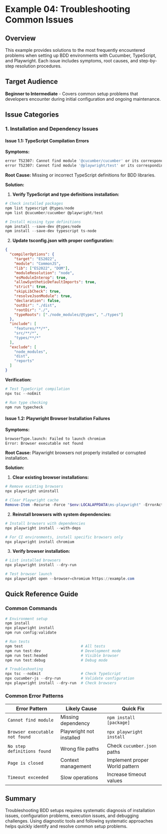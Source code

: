 # Example 04: Troubleshooting Common Issues

## Overview

This example provides solutions to the most frequently encountered problems when setting up BDD environments with Cucumber, TypeScript, and Playwright. Each issue includes symptoms, root causes, and step-by-step resolution procedures.

## Target Audience

**Beginner to Intermediate** - Covers common setup problems that developers encounter during initial configuration and ongoing maintenance.

## Issue Categories

### 1. Installation and Dependency Issues

#### Issue 1.1: TypeScript Compilation Errors

**Symptoms:**
```bash
error TS2307: Cannot find module '@cucumber/cucumber' or its corresponding type declarations.
error TS2307: Cannot find module '@playwright/test' or its corresponding type declarations.
```

**Root Cause:** Missing or incorrect TypeScript definitions for BDD libraries.

**Solution:**

1. **Verify TypeScript and type definitions installation:**
```powershell
# Check installed packages
npm list typescript @types/node
npm list @cucumber/cucumber @playwright/test

# Install missing type definitions
npm install --save-dev @types/node
npm install --save-dev typescript ts-node
```

2. **Update tsconfig.json with proper configuration:**
```json
{
  "compilerOptions": {
    "target": "ES2022",
    "module": "CommonJS",
    "lib": ["ES2022", "DOM"],
    "moduleResolution": "node",
    "esModuleInterop": true,
    "allowSyntheticDefaultImports": true,
    "strict": true,
    "skipLibCheck": true,
    "resolveJsonModule": true,
    "declaration": false,
    "outDir": "./dist",
    "rootDir": "./",
    "typeRoots": ["./node_modules/@types", "./types"]
  },
  "include": [
    "features/**/*",
    "src/**/*",
    "types/**/*"
  ],
  "exclude": [
    "node_modules",
    "dist",
    "reports"
  ]
}
```

**Verification:**
```powershell
# Test TypeScript compilation
npx tsc --noEmit

# Run type checking
npm run typecheck
```

#### Issue 1.2: Playwright Browser Installation Failures

**Symptoms:**
```bash
browserType.launch: Failed to launch chromium
Error: Browser executable not found
```

**Root Cause:** Playwright browsers not properly installed or corrupted installation.

**Solution:**

1. **Clear existing browser installations:**
```powershell
# Remove existing browsers
npx playwright uninstall

# Clear Playwright cache
Remove-Item -Recurse -Force "$env:LOCALAPPDATA\ms-playwright" -ErrorAction SilentlyContinue
```

2. **Reinstall browsers with system dependencies:**
```powershell
# Install browsers with dependencies
npx playwright install --with-deps

# For CI environments, install specific browsers only
npx playwright install chromium
```

3. **Verify browser installation:**
```powershell
# List installed browsers
npx playwright install --dry-run

# Test browser launch
npx playwright open --browser=chromium https://example.com
```

## Quick Reference Guide

### Common Commands

```powershell
# Environment setup
npm install
npx playwright install
npm run config:validate

# Run tests
npm test                          # All tests
npm run test:dev                  # Development mode
npm run test:headed               # Visible browser
npm run test:debug                # Debug mode

# Troubleshooting
npx tsc --noEmit                  # Check TypeScript
npx cucumber-js --dry-run         # Validate configuration
npx playwright install --dry-run  # Check browsers
```

### Common Error Patterns

| Error Pattern | Likely Cause | Quick Fix |
|---------------|--------------|-----------| 
| `Cannot find module` | Missing dependency | `npm install [package]` |
| `Browser executable not found` | Playwright not installed | `npx playwright install` |
| `No step definitions found` | Wrong file paths | Check `cucumber.json` paths |
| `Page is closed` | Context management | Implement proper World pattern |
| `Timeout exceeded` | Slow operations | Increase timeout values |

## Summary

Troubleshooting BDD setups requires systematic diagnosis of installation issues, configuration problems, execution issues, and debugging challenges. Using diagnostic tools and following systematic approaches helps quickly identify and resolve common setup problems.